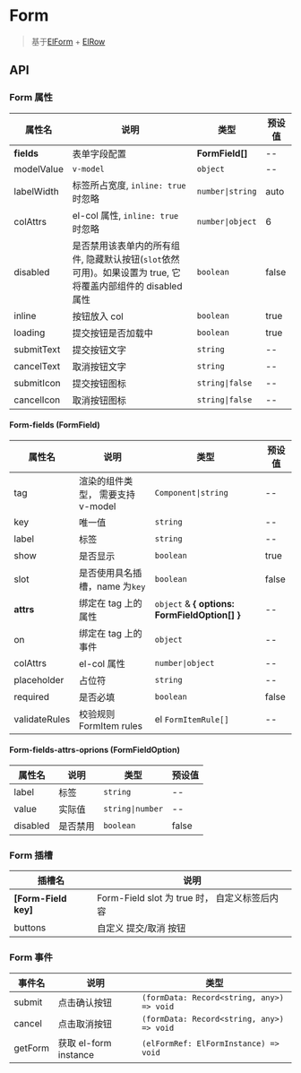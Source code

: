 # Form

> 基于[ElForm](https://element-plus.org/zh-CN/component/form.html) + [ElRow](https://element-plus.org/zh-CN/component/layout.html)

## API

### Form 属性

| 属性名     | 说明               | 类型             | 预设值 |
| ---------- | ------------------ | ---------------- | ------ |
| **fields**     | 表单字段配置       | **FormField[]** | --     |
| modelValue | `v-model`          | `object`         | --     |
| labelWidth | 标签所占宽度, `inline: true` 时忽略       | `number\|string` | auto   |
| colAttrs   | el-col 属性, `inline: true` 时忽略        | `number\|object` | 6      |
| disabled   | 是否禁用该表单内的所有组件, 隐藏默认按钮(`slot`依然可用)。如果设置为 true, 它将覆盖内部组件的 disabled 属性  | `boolean` | false |
| inline     | 按钮放入 col       | `boolean`        | true   |
| loading    | 提交按钮是否加载中 | `boolean`        | true   |
| submitText | 提交按钮文字       | `string`         | --     |
| cancelText | 取消按钮文字       | `string`         | --     |
| submitIcon | 提交按钮图标       | `string\|false`  | --     |
| cancelIcon | 取消按钮图标       | `string\|false`  | --     |

#### Form-fields (FormField)

| 属性名        | 说明                              | 类型                                            | 预设值 |
| ------------- | --------------------------------- | ----------------------------------------------- | ------ |
| tag           | 渲染的组件类型， 需要支持 v-model | `Component\|string`                             | --     |
| key           | 唯一值                            | `string`                                        | --     |
| label         | 标签                              | `string`                                        | --     |
| show          | 是否显示                          | `boolean`                                       | true   |
| slot          | 是否使用具名插槽，name 为`key`    | `boolean`                                       | false  |
| **attrs**         | 绑定在 tag 上的属性               | `object` & **{ options: FormFieldOption[] }** | --     |
| on            | 绑定在 tag 上的事件               | `object`                                        | --     |
| colAttrs      | el-col 属性                       | `number\|object`                                | --     |
| placeholder   | 占位符                            | `string`                                        | --     |
| required      | 是否必填                          | `boolean`                                       | false  |
| validateRules | 校验规则 FormItem rules           | el `FormItemRule[]`                             | --     |

#### Form-fields-attrs-oprions (FormFieldOption)

| 属性名   | 说明     | 类型             | 预设值 |
| -------- | -------- | ---------------- | ------ |
| label    | 标签     | `string`         | --     |
| value    | 实际值   | `string\|number` | --     |
| disabled | 是否禁用 | `boolean`        | false  |

### Form 插槽

| 插槽名               | 说明                                          |
| -------------------- | --------------------------------------------- |
| **[Form-Field key]** | Form-Field slot 为 true 时， 自定义标签后内容 |
| buttons              | 自定义 提交/取消 按钮                         |

### Form 事件

| 事件名  | 说明                  | 类型                                      |
| ------- | --------------------- | ----------------------------------------- |
| submit  | 点击确认按钮          | `(formData: Record<string, any>) => void` |
| cancel  | 点击取消按钮          | `(formData: Record<string, any>) => void` |
| getForm | 获取 el-form instance | `(elFormRef: ElFormInstance) => void`     |

